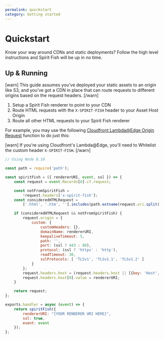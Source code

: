 ```yaml
---
permalink: quickstart
category: Getting started
---
```


# Quickstart

Know your way around CDNs and static deployments? Follow the high level instructions
and Spirit Fish will be up in no time.

## Up & Running

[warn]
This guide assumes you've deployed your static assets to an origin like S3,
and you've got a CDN in place that can route requests to different origins
based on the request headers.
[/warn]

1. Setup a Spirit Fish renderer to point to your CDN
2. Route HTML requests with the `X-SPIRIT-FISH` header to your Asset Host Origin
3. Route all other HTML requests to your Spirit Fish renderer

For example, you may use the following [Cloudfront Lambda@Edge Origin Request](https://docs.aws.amazon.com/AmazonCloudFront/latest/DeveloperGuide/lambda-examples.html#lambda-examples-content-based-routing-examples) function to do just this:

[warn]
If you're using Cloudfront's Lambda@Edge, you'll need to Whitelist the custom header `X-SPIRIT-FISH`.
[/warn]

```js
// Using Node 8.10

const path = require('path');

const spiritFish = ({ rendererURI, event, ssl }) => {
    const request = event.Records[0].cf.request;

    const notFromSpiritFish =
        !request.headers['x-spirit-fish'];
    const consideredHTMLRequest =
        ['.html', '.htm', ''].includes(path.extname(request.uri.split('/').pop()));

    if (consideredHTMLRequest && notFromSpiritFish) {
        request.origin = {
            custom: {
                customHeaders: {},
                domainName: rendererURI,
                keepaliveTimeout: 5,
                path: '',
                port: (ssl ? 443 : 80),
                protocol: (ssl ? 'https' : 'http'),
                readTimeout: 30,
                sslProtocols: [ 'TLSv1', 'TLSv1.1', 'TLSv1.2' ]
            }
        };
        request.headers.host = (request.headers.host || [{key: 'Host', value: ''}]);
        request.headers.host[0].value = rendererURI;
    }

    return request;
};

exports.handler = async (event) => {
    return spiritFish({
        rendererURI: "{YOUR RENDERER URI HERE}",
        ssl: true,
        event: event
    });
};
```

